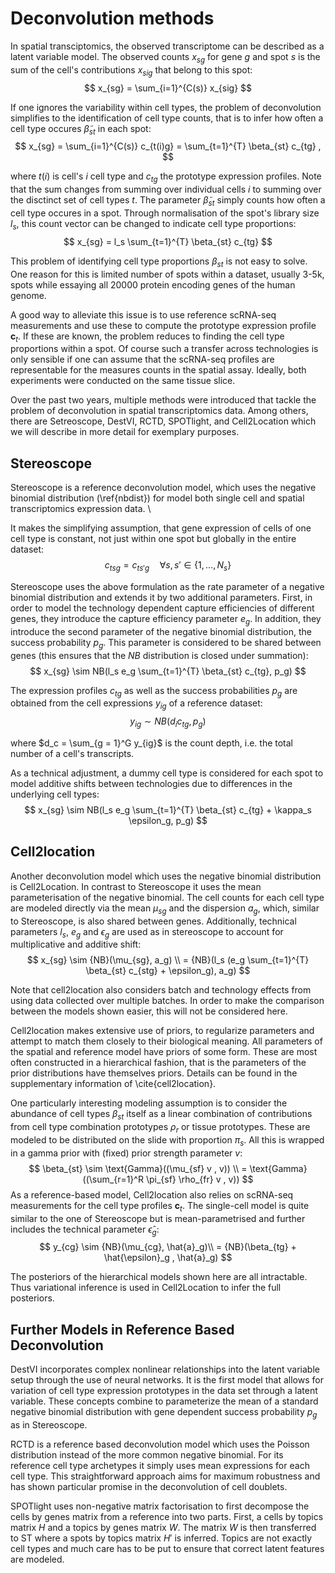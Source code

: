 # Deconvolution methods
In spatial transciptomics, the observed transcriptome can be described as a latent variable model. The observed counts $x_{sg}$ for gene $g$ and spot $s$ is the sum of the cell's contributions $x_{sig}$ that belong to this spot:
$$
    x_{sg} = \sum_{i=1}^{C(s)} x_{sig}
$$

If one ignores the variability within cell types, the problem of deconvolution simplifies to the identification of cell type counts, that is to infer how often a cell type occures $\tilde \beta_{st}$ in each spot:
$$
    x_{sg} = \sum_{i=1}^{C(s)} c_{t(i)g} = \sum_{t=1}^{T} \beta_{st} c_{tg} ,
$$

where $t(i)$ is cell's $i$ cell type and $c_{tg}$ the prototype expression profiles. Note that the sum changes from summing over individual cells $i$ to summing over the disctinct set of cell types $t$. The parameter $\tilde \beta_{st}$ simply counts how often a cell type occures in a spot. Through normalisation of the spot's library size $l_s$, this count vector can be changed to indicate cell type proportions:
$$
    x_{sg} = l_s \sum_{t=1}^{T} \beta_{st} c_{tg}
$$

This problem of identifying cell type proportions $\beta_{st}$ is not easy to solve. One reason for this is limited number of spots within a dataset, usually 3-5k, spots while essaying all 20000 protein encoding genes of the human genome.

A good way to alleviate this issue is to use reference scRNA-seq measurements and use these to compute the prototype expression profile $\boldsymbol{c}_{t}$. If these are known, the problem reduces to finding the cell type proportions within a spot. Of course such a transfer across technologies is only sensible if one can assume that the scRNA-seq profiles are representable for the measures counts in the spatial assay. Ideally, both experiments were conducted on the same tissue slice. 

Over the past two years, multiple methods were introduced that tackle the problem of deconvolution in spatial transcriptomics data. Among others, there are Setreoscope, DestVI, RCTD, SPOTlight, and Cell2Location which we will describe in more detail for exemplary purposes.

## Stereoscope

Stereoscope is a reference deconvolution model, which uses the negative binomial distribution (\ref{nbdist}) for model both single cell and spatial transcriptomics expression data. \\

It makes the simplifying assumption, that gene expression of cells of one cell type is constant, not just within one spot but globally in the entire dataset:
$$
    c_{tsg} = c_{ts'g} \quad  \forall s,s' \in \{1, ..., N_s\}
$$

Stereoscope uses the above formulation as the rate parameter of a negative binomial distribution and extends it by two additional parameters. First, in order to model the technology dependent capture efficiencies of different genes, they introduce the capture efficiency parameter $e_g$. In addition, they introduce the second parameter of the negative binomial distribution, the success probability $p_g$. This parameter is considered to be shared between genes (this ensures that the $NB$ distribution is closed under summation):
$$
    x_{sg} \sim NB(l_s e_g \sum_{t=1}^{T} \beta_{st} c_{tg}, p_g)
$$

The expression profiles $c_{tg}$ as well as the success probabilities $p_g$ are obtained from the cell expressions $y_{ig}$ of a reference dataset: 
$$
    y_{ig} \sim NB(d_i c_{tg},p_g)
$$

where $d_c = \sum_{g = 1}^G y_{ig}$ is the count depth, i.e. the total number of a cell's transcripts.

As a technical adjustment, a dummy cell type is considered for each spot to model additive shifts between technologies due to differences in the underlying cell types:
$$
    x_{sg} \sim NB(l_s e_g \sum_{t=1}^{T} \beta_{st} c_{tg} + \kappa_s \epsilon_g, p_g)
$$

## Cell2location

Another deconvolution model which uses the negative binomial distribution is Cell2Location. In contrast to Stereoscope it uses the mean parameterisation of the negative binomial. The cell counts for each cell type are modeled directly via the mean $\mu_{sg}$ and the dispersion $a_g$, which, similar to Stereoscope, is also shared between genes. Additionally, technical parameters $l_s$, $e_g$ and $\epsilon_g$ are used as in stereoscope to account for multiplicative and additive shift:
$$
    x_{sg} \sim {NB}(\mu_{sg}, a_g) \\ =  {NB}(l_s (e_g \sum_{t=1}^{T} \beta_{st} c_{stg} + \epsilon_g), a_g)
$$

Note that cell2location also considers batch and technology effects from using data collected over multiple batches. In order to make the comparison between the models shown easier, this will not be considered here.

Cell2location makes extensive use of priors, to regularize parameters and attempt to match them closely to their biological meaning. All parameters of the spatial and reference model have priors of some form. These are most often constructed in a hierarchical fashion, that is the parameters of the prior distributions have themselves priors. Details can be found in the supplementary information of \cite{cell2location}.

One particularly interesting modeling assumption is to consider the abundance of cell types $\beta_{st}$ itself as a linear combination of contributions from cell type combination prototypes $\rho_{r}$ or tissue prototypes. These are modeled to be distributed on the slide with proportion $\pi_s$. All this is wrapped in a gamma prior with (fixed) prior strength parameter $v$:
$$
    \beta_{st} \sim \text{Gamma}((\mu_{sf} v , v)) \\
     = \text{Gamma}((\sum_{r=1}^R \pi_{sf} \rho_{fr} v , v))
$$
As a reference-based model, Cell2location also relies on scRNA-seq measurements for the cell type profiles $\boldsymbol{c}_t$. The single-cell model is quite similar to the one of Stereoscope but is mean-parametrised and further includes the technical parameter $\hat{\epsilon}_g$:
$$
    y_{cg} \sim {NB}(\mu_{cg}, \hat{a}_g)\\
    =  {NB}(\beta_{tg} + \hat{\epsilon}_g , \hat{a}_g)
$$

The posteriors of the hierarchical models shown here are all intractable. Thus variational inference is used in Cell2Location to infer the full posteriors.

## Further Models in Reference Based Deconvolution

DestVI incorporates complex nonlinear relationships into the latent variable setup through the use of neural networks. It is the first model that allows for variation of cell type expression prototypes in the data set through a latent variable. These concepts combine to parameterize the mean of a standard negative binomial distribution with gene dependent success probability $p_g$ as in Stereoscope.

RCTD is a reference based deconvolution model which uses the Poisson distribution instead of the more common negative binomial. For its reference cell type archetypes it simply uses mean expressions for each cell type. This straightforward approach aims for maximum robustness and has shown particular promise in the deconvolution of cell doublets.

SPOTlight uses non-negative matrix factorisation to first decompose the cells by genes matrix from a reference into two parts. First, a cells by topics matrix $H$ and a topics by genes matrix $W$. The matrix $W$ is then transferred to ST where a spots by topics matrix $H'$ is inferred. Topics are not exactly cell types and much care has to be put to ensure that correct latent features are modeled. 